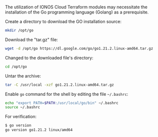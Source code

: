 
The utilization of IONOS Cloud Terraform modules may necessitate the installation of the Go programming language (Golang) as a prerequisite.

Create a directory to download the GO installation source:

```bash
mkdir /opt/go
```

Download the "tar.gz" file:

```bash
wget -d /opt/go https://dl.google.com/go/go1.21.2.linux-amd64.tar.gz
```

Changed to the downloaded file's directory:

```bash
cd /opt/go
```

Untar the archive: 

```bash
tar -C /usr/local -xzf go1.21.2.linux-amd64.tar.gz
```

Enable `go` command for the shell by editing the file `~/.bashrc`:

```bash 
echo "export PATH=$PATH:/usr/local/go/bin" ~/.bashrc
source ~/.bashrc
```

For verification:

```bash
$ go version  
go version go1.21.2 linux/amd64
```
